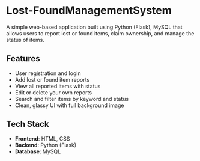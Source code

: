 # Lost-FoundManagementSystem
A simple web-based application built using Python (Flask), MySQL that allows users to report lost or found items, claim ownership, and manage the status of items.

## Features
- User registration and login
- Add lost or found item reports
- View all reported items with status
- Edit or delete your own reports
- Search and filter items by keyword and status
- Clean, glassy UI with full background image

## Tech Stack
- **Frontend**: HTML, CSS
- **Backend**: Python (Flask)
- **Database**: MySQL

